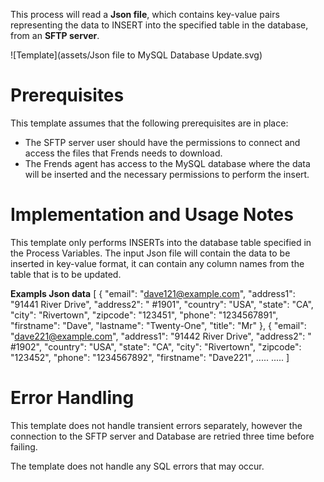 This process will read a **Json file**, which contains key-value pairs representing the data to INSERT into the specified table in the database, from an **SFTP server**. 



![Template](assets/Json file to MySQL Database Update.svg)

# Prerequisites

This template assumes that the following prerequisites are in place:

- The SFTP server user should have the permissions to connect and access 
  the files that Frends needs to download.
- The Frends agent has access to the MySQL database where the data will be inserted and the necessary permissions to perform the insert.

# Implementation and Usage Notes

This template only performs INSERTs into the database table specified in the Process Variables.
The input Json file will contain the data to be inserted in key-value format, it can contain any column names from the table that is to be updated.

**Exampls Json data**
[
	{
		"email": "dave121@example.com",
		"address1": "91441 River Drive",
		"address2": " #1901",
		"country": "USA",
		"state": "CA",
		"city": "Rivertown",
		"zipcode": "123451",
		"phone": "1234567891",
		"firstname": "Dave",
		"lastname": "Twenty-One",
		"title": "Mr"
	},
	{
		"email": "dave221@example.com",
		"address1": "91442 River Drive",
		"address2": " #1902",
		"country": "USA",
		"state": "CA",
		"city": "Rivertown",
		"zipcode": "123452",
		"phone": "1234567892",
		"firstname": "Dave221",
		.....
		.....
]		
		
# Error Handling

This template does not handle transient errors separately, however the connection
to the SFTP server and Database are retried three time before failing.

The template does not handle any SQL errors that may occur.
